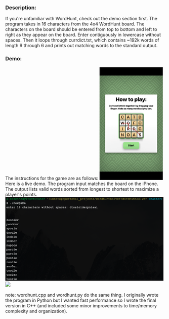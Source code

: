 <h3>Description:</h3>
If you're unfamiliar with WordHunt, check out the demo section first. The program takes in 16 characters from the 4x4 WordHunt board. The characters on the board should be entered from top to bottom and left to right as they appear on the board. Enter contiguously in lowercase without spaces. Then it loops through currdict.txt, which contains ~192k words of length 9 through 6 and prints out matching words to the standard output.

<h3>Demo:</h3>
The instructions for the game are as follows:
<img src="demo/wordhuntinstr.png" width="200"/>
<body> Here is a live demo. The program input matches the board on the iPhone. The output lists valid words sorted from longest to shortest to maximize a player's points. </body>
<img src="demo/wordhuntoutput.png" width="500"/> <img src="demo/iphonedemo.gif" width="200"/>


note:
wordhunt.cpp and wordhunt.py do the same thing. I originally wrote the program in Python but I wanted fast performance so I wrote the final version in C++ (and included some minor improvements to time/memory complexity and organization).
